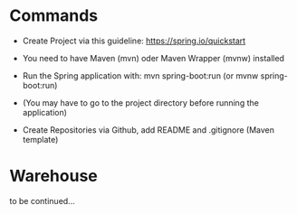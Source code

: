 # Commands
- Create Project via this guideline: https://spring.io/quickstart
- You need to have Maven (mvn) oder Maven Wrapper (mvnw) installed
- Run the Spring application with: mvn spring-boot:run (or mvnw spring-boot:run)
- (You may have to go to the project directory before running the application)


- Create Repositories via Github, add README and .gitignore (Maven template)

# Warehouse

to be continued...